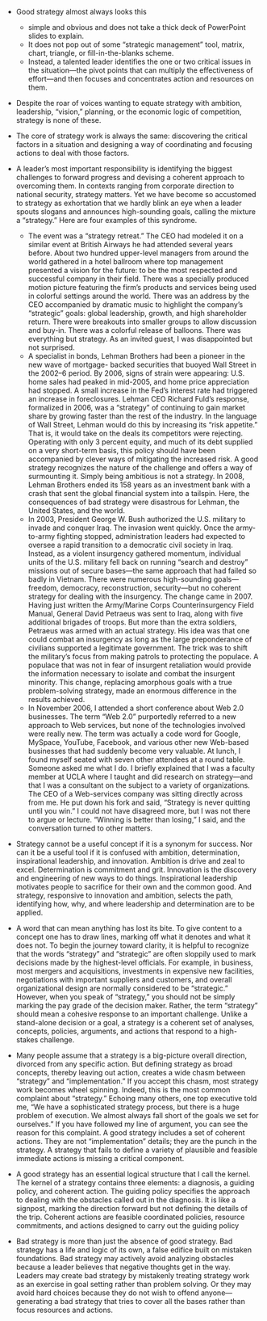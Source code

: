 - Good strategy almost always looks this
    - simple and obvious and does not take a thick deck of PowerPoint slides to explain. 
    - It does not pop out of some “strategic management” tool, matrix, chart, triangle, or fill-in-the-blanks scheme. 
    - Instead, a talented leader identifies the one or two critical issues in the situation—the pivot points that can
multiply the effectiveness of effort—and then focuses and concentrates action and resources on them.
- Despite the roar of voices wanting to equate strategy with ambition, leadership, “vision,” planning,
or the economic logic of competition, strategy is none of these. 
- The core of strategy work is always the same: discovering the critical factors in a situation and designing a way of coordinating and
focusing actions to deal with those factors.

- A leader’s most important responsibility is identifying the biggest challenges to forward progress
and devising a coherent approach to overcoming them. In contexts ranging from corporate direction to
national security, strategy matters. Yet we have become so accustomed to strategy as exhortation that
we hardly blink an eye when a leader spouts slogans and announces high-sounding goals, calling the
mixture a “strategy.” Here are four examples of this syndrome.
    -  The event was a “strategy retreat.” The CEO had modeled it on a similar event at British
Airways he had attended several years before. About two hundred upper-level managers from
around the world gathered in a hotel ballroom where top management presented a vision for
the future: to be the most respected and successful company in their field. There was a
specially produced motion picture featuring the firm’s products and services being used in
colorful settings around the world. There was an address by the CEO accompanied by dramatic music to highlight the company’s “strategic” goals: global leadership, growth, and
high shareholder return. There were breakouts into smaller groups to allow discussion and
buy-in. There was a colorful release of balloons. There was everything but strategy. As an
invited guest, I was disappointed but not surprised.
    - A specialist in bonds, Lehman Brothers had been a pioneer in the new wave of mortgage-
backed securities that buoyed Wall Street in the 2002–6 period. By 2006, signs of strain were
appearing: U.S. home sales had peaked in mid-2005, and home price appreciation had
stopped. A small increase in the Fed’s interest rate had triggered an increase in foreclosures.
Lehman CEO Richard Fuld’s response, formalized in 2006, was a “strategy” of continuing to
gain market share by growing faster than the rest of the industry. In the language of Wall Street,
Lehman would do this by increasing its “risk appetite.” That is, it would take on the deals its
competitors were rejecting. Operating with only 3 percent equity, and much of its debt
supplied on a very short-term basis, this policy should have been accompanied by clever
ways of mitigating the increased risk. A good strategy recognizes the nature of the challenge
and offers a way of surmounting it. Simply being ambitious is not a strategy. In 2008, Lehman
Brothers ended its 158 years as an investment bank with a crash that sent the global financial
system into a tailspin. Here, the consequences of bad strategy were disastrous for Lehman, the
United States, and the world.
    - In 2003, President George W. Bush authorized the U.S. military to invade and conquer Iraq.
The invasion went quickly. Once the army-to-army fighting stopped, administration leaders
had expected to oversee a rapid transition to a democratic civil society in Iraq. Instead, as a
violent insurgency gathered momentum, individual units of the U.S. military fell back on
running “search and destroy” missions out of secure bases—the same approach that had failed
so badly in Vietnam. There were numerous high-sounding goals—freedom, democracy,
reconstruction, security—but no coherent strategy for dealing with the insurgency.
The change came in 2007. Having just written the Army/Marine Corps Counterinsurgency
Field Manual, General David Petraeus was sent to Iraq, along with five additional brigades of
troops. But more than the extra soldiers, Petraeus was armed with an actual strategy. His idea
was that one could combat an insurgency as long as the large preponderance of civilians
supported a legitimate government. The trick was to shift the military’s focus from making
patrols to protecting the populace. A populace that was not in fear of insurgent retaliation would
provide the information necessary to isolate and combat the insurgent minority. This change,
replacing amorphous goals with a true problem-solving strategy, made an enormous difference in
the results achieved.
    -  In November 2006, I attended a short conference about Web 2.0 businesses. The term “Web
2.0” purportedly referred to a new approach to Web services, but none of the technologies
involved were really new. The term was actually a code word for Google, MySpace,
YouTube, Facebook, and various other new Web-based businesses that had suddenly become
very valuable. At lunch, I found myself seated with seven other attendees at a round table.
Someone asked me what I do. I briefly explained that I was a faculty member at UCLA where
I taught and did research on strategy—and that I was a consultant on the subject to a variety of
organizations. The CEO of a Web-services company was sitting directly across from me. He put down his
fork and said, “Strategy is never quitting until you win.” I could not have disagreed more, but I
was not there to argue or lecture. “Winning is better than losing,” I said, and the conversation
turned to other matters.

- Strategy cannot be a useful concept if it is a synonym for
success. Nor can it be a useful tool if it is confused with ambition, determination, inspirational
leadership, and innovation. Ambition is drive and zeal to excel. Determination is commitment and
grit. Innovation is the discovery and engineering of new ways to do things. Inspirational leadership
motivates people to sacrifice for their own and the common good.
 And strategy, responsive to
innovation and ambition, selects the path, identifying how, why, and where leadership and
determination are to be applied.
- A word that can mean anything has lost its bite. To give content to a concept one has to draw lines,
marking off what it denotes and what it does not. To begin the journey toward clarity, it is helpful to recognize that the words “strategy” and “strategic” are often sloppily used to mark decisions made by
the highest-level officials. For example, in business, most mergers and acquisitions, investments in
expensive new facilities, negotiations with important suppliers and customers, and overall
organizational design are normally considered to be “strategic.” However, when you speak of
“strategy,” you should not be simply marking the pay grade of the decision maker. Rather, the term
“strategy” should mean a cohesive response to an important challenge. Unlike a stand-alone decision
or a goal, a strategy is a coherent set of analyses, concepts, policies, arguments, and actions that
respond to a high-stakes challenge.
- Many people assume that a strategy is a big-picture overall direction, divorced from any specific
action. But defining strategy as broad concepts, thereby leaving out action, creates a wide chasm
between “strategy” and “implementation.” If you accept this chasm, most strategy work becomes
wheel spinning. Indeed, this is the most common complaint about “strategy.” Echoing many others,
one top executive told me, “We have a sophisticated strategy process, but there is a huge problem of
execution. We almost always fall short of the goals we set for ourselves.” If you have followed my
line of argument, you can see the reason for this complaint. A good strategy includes a set of coherent
actions. They are not “implementation” details; they are the punch in the strategy. A strategy that fails
to define a variety of plausible and feasible immediate actions is missing a critical component.


- A good strategy has an essential logical structure that I call the kernel. The kernel of a strategy
contains three elements: a diagnosis, a guiding policy, and coherent action. The guiding policy
specifies the approach to dealing with the obstacles called out in the diagnosis. It is like a signpost,
marking the direction forward but not defining the details of the trip. Coherent actions are feasible
coordinated policies, resource commitments, and actions designed to carry out the guiding policy
- Bad strategy is more than just the absence of good strategy. Bad strategy has a life and logic of its own, a false edifice built on mistaken foundations. Bad strategy may actively avoid analyzing
obstacles because a leader believes that negative thoughts get in the way. Leaders may create bad
strategy by mistakenly treating strategy work as an exercise in goal setting rather than problem
solving. Or they may avoid hard choices because they do not wish to offend anyone—generating a
bad strategy that tries to cover all the bases rather than focus resources and actions.
